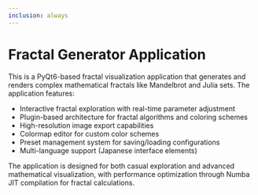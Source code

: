 ```yaml
---
inclusion: always
---
```


# Fractal Generator Application

This is a PyQt6-based fractal visualization application that generates and renders complex mathematical fractals like Mandelbrot and Julia sets. The application features:

- Interactive fractal exploration with real-time parameter adjustment
- Plugin-based architecture for fractal algorithms and coloring schemes
- High-resolution image export capabilities
- Colormap editor for custom color schemes
- Preset management system for saving/loading configurations
- Multi-language support (Japanese interface elements)

The application is designed for both casual exploration and advanced mathematical visualization, with performance optimization through Numba JIT compilation for fractal calculations.